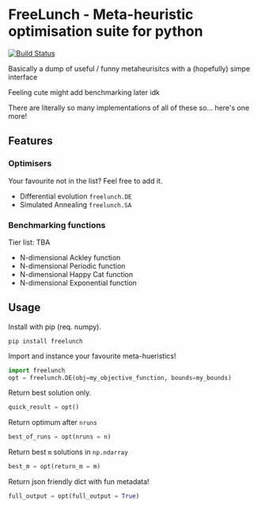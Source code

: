 # FreeLunch - Meta-heuristic optimisation suite for python


[![Build Status](https://travis-ci.com/MDCHAMP/FreeLunch.svg?branch=main)](https://travis-ci.com/MDCHAMP/FreeLunch)

Basically a dump of useful / funny metaheurisitcs with a (hopefully) simpe interface

Feeling cute might add benchmarking later idk

There are literally so many implementations of all of these so... here's one more!

## Features

### Optimisers

Your favourite not in the list? Feel free to add it.

- Differential evolution `freelunch.DE`
- Simulated Annealing `freelunch.SA`

### Benchmarking functions

Tier list: TBA

- N-dimensional Ackley function
- N-dimensional Periodic function
- N-dimensional Happy Cat function
- N-dimensional Exponential function

## Usage

Install with pip (req. numpy).

```
pip install freelunch
```

Import and instance your favourite meta-hueristics!

```python
import freelunch
opt = freelunch.DE(obj=my_objective_function, bounds=my_bounds)
```

Return best solution only.

```python
quick_result = opt()
```

Return optimum after `nruns`

```python
best_of_runs = opt(nruns = n) 
```

Return best `m` solutions in `np.ndarray`
```python
best_m = opt(return_m = m)
```

Return json friendly dict with fun metadata!

```python
full_output = opt(full_output = True)
```

